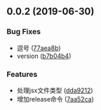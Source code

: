 <a name="0.0.2"></a>
## 0.0.2 (2019-06-30)


### Bug Fixes

* 逗号 ([77aea8b](https://github.com/Echoting/TextareaNoScroll/commit/77aea8b))
* version ([b7b04b4](https://github.com/Echoting/TextareaNoScroll/commit/b7b04b4))


### Features

* 处理jsx文件类型 ([dda9212](https://github.com/Echoting/TextareaNoScroll/commit/dda9212))
* 增加release命令 ([7aa52ca](https://github.com/Echoting/TextareaNoScroll/commit/7aa52ca))



